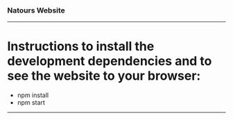 ### Natours Website 

<hr>

# Instructions to install the development dependencies and to see the website to your browser:
- npm install
- npm start

<hr>
